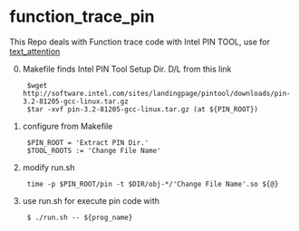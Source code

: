 # function_trace_pin
This Repo deals with Function trace code with Intel PIN TOOL, use for [text_attention](https://github.com/laoeve/text_attention)

0) Makefile finds Intel PIN Tool Setup Dir. D/L from this link

        $wget http://software.intel.com/sites/landingpage/pintool/downloads/pin-3.2-81205-gcc-linux.tar.gz
        $tar -xvf pin-3.2-81205-gcc-linux.tar.gz (at ${PIN_ROOT})
1) configure from Makefile

        $PIN_ROOT = 'Extract PIN Dir.'
        $TOOL_ROOTS := 'Change File Name'
2) modify run.sh
        
        time -p $PIN_ROOT/pin -t $DIR/obj-*/'Change File Name'.so ${@}

3) use run.sh for execute pin code with 

        $ ./run.sh -- ${prog_name}

   
